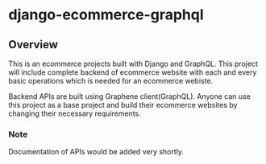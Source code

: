 # django-ecommerce-graphql

## Overview
This is an ecommerce projects built with Django and GraphQL. This project will include complete backend of ecommerce website with each and every basic operations which is needed for an ecommerce webiste.<br />

Backend APIs are built using Graphene client(GraphQL). Anyone can use this project as a base project and build their ecommerce websites by changing their necessary requirements.

### Note
Documentation of APIs would be added very shortly.
